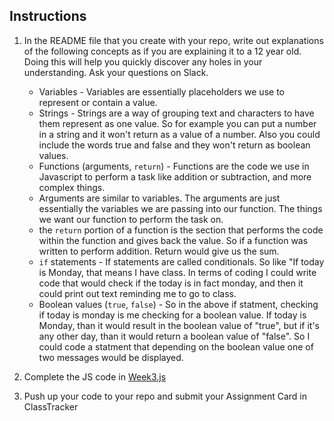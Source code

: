 ## Instructions

1. In the README file that you create with your repo, write out explanations of the following concepts as if you are explaining it to a 12 year old.  Doing this will help you quickly discover any holes in your understanding.  Ask your questions on Slack.
		
	* Variables - Variables are essentially placeholders we use to represent or contain a value. 
	* Strings - Strings are a way of grouping text and characters to have them represent as one value. So for example you can put a number in a string and it won't return as a value of a number. Also you could include the words true and false and they won't return as boolean values. 
	* Functions (arguments, `return`) - Functions are the code we use in Javascript to perform a task like addition or subtraction, and more complex things. 
	- Arguments are similar to variables. The arguments are just essentially the variables we are passing into our function. The things we want our function to perform the task on. 
	- the `return` portion of a function is the section that performs the code within the function and gives back the value. So if a function was written to perform addition. Return would give us the sum.
	* `if` statements - If statements are called conditionals. So like "If today is Monday, that means I have class. In terms of coding I could write code that would check if the today is in fact monday, and then it could print out text reminding me to go to class. 
	* Boolean values (`true`, `false`) - So in the above if statment, checking if today is monday is me checking for a boolean value. If today is Monday, than it would result in the boolean value of "true", but if it's any other day, than it would return a boolean value of "false". So I could code a statment that depending on the boolean value one of two messages would be displayed. 

2. Complete the JS code in [Week3.js](Week3-JS-I.js)

3. Push up your code to your repo and submit your Assignment Card in ClassTracker